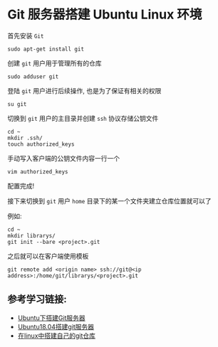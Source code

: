 # Git 服务器搭建 Ubuntu Linux 环境

首先安装 `Git`

```shell
sudo apt-get install git
```

创建 `git` 用户用于管理所有的仓库

```shell
sudo adduser git
```

登陆 `git` 用户进行后续操作, 也是为了保证有相关的权限

```shell
su git
```

切换到 `git` 用户的主目录并创建 `ssh` 协议存储公钥文件

```shell
cd ~
mkdir .ssh/
touch authorized_keys
```

手动写入客户端的公钥文件内容一行一个

```shell
vim authorized_keys
```

配置完成!

接下来切换到 `git` 用户 `home` 目录下的某一个文件夹建立仓库位置就可以了

例如:

```shell
cd ~
mkdir librarys/
git init --bare <project>.git
```

之后就可以在客户端使用模板

```shell
git remote add <origin name> ssh://git@<ip address>:/home/git/librarys/<project>.git
```

## 参考学习链接:

* [Ubuntu下搭建Git服务器](https://blog.csdn.net/zhouxiangbai/article/details/78851276)
* [Ubuntu18.04搭建git服务器](https://blog.csdn.net/zhen_apple/article/details/88655414?depth_1-utm_source=distribute.pc_relevant.none-task&utm_source=distribute.pc_relevant.none-task)
* [在linux中搭建自己的git仓库](https://blog.csdn.net/Jioho_chen/article/details/81007238)

